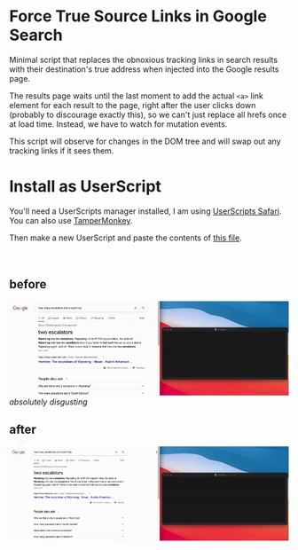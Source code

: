 
# Force True Source Links in Google Search

Minimal script that replaces the obnoxious tracking links in search results with their 
destination's true address when injected into the Google results page.

The results page waits until the last moment to add the actual `<a>` link element for each result to the page,
right after the user clicks down (probably to discourage exactly this), so we can't just replace all hrefs once
at load time. Instead, we have to watch for mutation events.

This script will observe for changes in the DOM tree and will swap out any tracking links if it sees them.

# Install as UserScript

You'll need a UserScripts manager installed, I am using [UserScripts Safari](https://apps.apple.com/us/app/userscripts/id1463298887). You can also use [TamperMonkey](https://www.tampermonkey.net/).

Then make a new UserScript and paste the contents of [this file](https://raw.githubusercontent.com/An-GG/google-replace-with-original-links/master/dist/index.js).
<br> 
<br> 
<br> 
 
## before  
![before](https://raw.githubusercontent.com/An-GG/google-replace-with-original-links/master/example_gif/a.gif)  
*absolutely disgusting*   

## after
![after](https://raw.githubusercontent.com/An-GG/google-replace-with-original-links/master/example_gif/b.gif)
  

